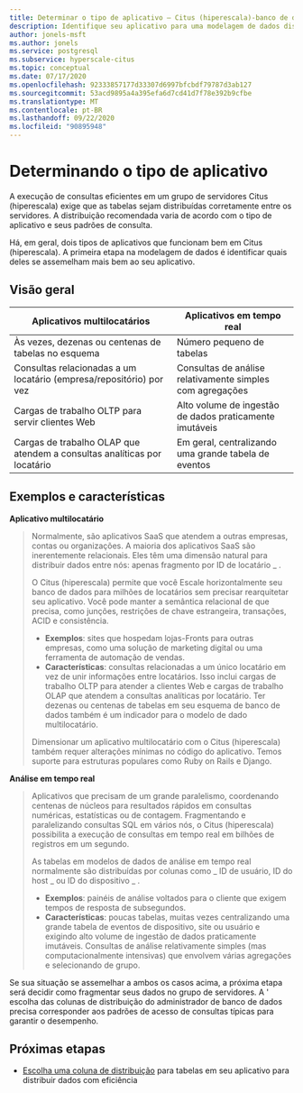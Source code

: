 ```yaml
---
title: Determinar o tipo de aplicativo – Citus (hiperescala)-banco de dados do Azure para PostgreSQL
description: Identifique seu aplicativo para uma modelagem de dados distribuída efetiva
author: jonels-msft
ms.author: jonels
ms.service: postgresql
ms.subservice: hyperscale-citus
ms.topic: conceptual
ms.date: 07/17/2020
ms.openlocfilehash: 92333857177d33307d6997bfcbdf79787d3ab127
ms.sourcegitcommit: 53acd9895a4a395efa6d7cd41d7f78e392b9cfbe
ms.translationtype: MT
ms.contentlocale: pt-BR
ms.lasthandoff: 09/22/2020
ms.locfileid: "90895948"
---
```

# <a name="determining-application-type"></a>Determinando o tipo de aplicativo

A execução de consultas eficientes em um grupo de servidores Citus (hiperescala) exige que as tabelas sejam distribuídas corretamente entre os servidores. A distribuição recomendada varia de acordo com o tipo de aplicativo e seus padrões de consulta.

Há, em geral, dois tipos de aplicativos que funcionam bem em Citus (hiperescala). A primeira etapa na modelagem de dados é identificar quais deles se assemelham mais bem ao seu aplicativo.

## <a name="at-a-glance"></a>Visão geral

| Aplicativos multilocatários                                 | Aplicativos em tempo real                                |
|-----------------------------------------------------------|-------------------------------------------------------|
| Às vezes, dezenas ou centenas de tabelas no esquema          | Número pequeno de tabelas                                |
| Consultas relacionadas a um locatário (empresa/repositório) por vez | Consultas de análise relativamente simples com agregações |
| Cargas de trabalho OLTP para servir clientes Web                    | Alto volume de ingestão de dados praticamente imutáveis           |
| Cargas de trabalho OLAP que atendem a consultas analíticas por locatário   | Em geral, centralizando uma grande tabela de eventos            |

## <a name="examples-and-characteristics"></a>Exemplos e características

**Aplicativo multilocatário**

> Normalmente, são aplicativos SaaS que atendem a outras empresas, contas ou organizações. A maioria dos aplicativos SaaS são inerentemente relacionais. Eles têm uma dimensão natural para distribuir dados entre nós: apenas fragmento por ID de locatário \_ .
>
> O Citus (hiperescala) permite que você Escale horizontalmente seu banco de dados para milhões de locatários sem precisar rearquitetar seu aplicativo. Você pode manter a semântica relacional de que precisa, como junções, restrições de chave estrangeira, transações, ACID e consistência.
>
> -   **Exemplos**: sites que hospedam lojas-Fronts para outras empresas, como uma solução de marketing digital ou uma ferramenta de automação de vendas.
> -   **Características**: consultas relacionadas a um único locatário em vez de unir informações entre locatários. Isso inclui cargas de trabalho OLTP para atender a clientes Web e cargas de trabalho OLAP que atendem a consultas analíticas por locatário. Ter dezenas ou centenas de tabelas em seu esquema de banco de dados também é um indicador para o modelo de dado multilocatário.
>
> Dimensionar um aplicativo multilocatário com o Citus (hiperescala) também requer alterações mínimas no código do aplicativo. Temos suporte para estruturas populares como Ruby on Rails e Django.

**Análise em tempo real**

> Aplicativos que precisam de um grande paralelismo, coordenando centenas de núcleos para resultados rápidos em consultas numéricas, estatísticas ou de contagem.  Fragmentando e paralelizando consultas SQL em vários nós, o Citus (hiperescala) possibilita a execução de consultas em tempo real em bilhões de registros em um segundo.
>
> As tabelas em modelos de dados de análise em tempo real normalmente são distribuídas por colunas como \_ ID de usuário, ID do host \_ ou ID do dispositivo \_ .
>
> -   **Exemplos**: painéis de análise voltados para o cliente que exigem tempos de resposta de subsegundos.
> -   **Características**: poucas tabelas, muitas vezes centralizando uma grande tabela de eventos de dispositivo, site ou usuário e exigindo alto volume de ingestão de dados praticamente imutáveis. Consultas de análise relativamente simples (mas computacionalmente intensivas) que envolvem várias agregações e selecionando de grupo.

Se sua situação se assemelhar a ambos os casos acima, a próxima etapa será decidir como fragmentar seus dados no grupo de servidores. A \' escolha das colunas de distribuição do administrador de banco de dados precisa corresponder aos padrões de acesso de consultas típicas para garantir o desempenho.

## <a name="next-steps"></a>Próximas etapas

* [Escolha uma coluna de distribuição](concepts-hyperscale-choose-distribution-column.md) para tabelas em seu aplicativo para distribuir dados com eficiência
